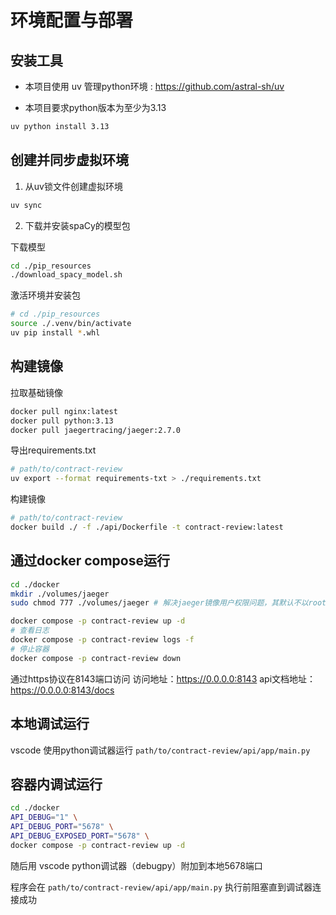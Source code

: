 # 环境配置与部署 

## 安装工具

- 本项目使用 uv 管理python环境 : https://github.com/astral-sh/uv

- 本项目要求python版本为至少为3.13

```bash
uv python install 3.13
```

## 创建并同步虚拟环境

1. 从uv锁文件创建虚拟环境

```bash
uv sync
```

2. 下载并安装spaCy的模型包

下载模型
```bash
cd ./pip_resources
./download_spacy_model.sh
```

激活环境并安装包
```bash
# cd ./pip_resources
source ./.venv/bin/activate
uv pip install *.whl
```

## 构建镜像

拉取基础镜像

```bash
docker pull nginx:latest
docker pull python:3.13
docker pull jaegertracing/jaeger:2.7.0
```

导出requirements.txt
```bash
# path/to/contract-review
uv export --format requirements-txt > ./requirements.txt
```

构建镜像

```bash
# path/to/contract-review
docker build ./ -f ./api/Dockerfile -t contract-review:latest
```

## 通过docker compose运行

```bash
cd ./docker
mkdir ./volumes/jaeger
sudo chmod 777 ./volumes/jaeger # 解决jaeger镜像用户权限问题，其默认不以root运行

docker compose -p contract-review up -d
# 查看日志
docker compose -p contract-review logs -f
# 停止容器
docker compose -p contract-review down
```
通过https协议在8143端口访问
访问地址：https://0.0.0.0:8143
api文档地址：https://0.0.0.0:8143/docs


## 本地调试运行

vscode 使用python调试器运行 ```path/to/contract-review/api/app/main.py```

## 容器内调试运行

```bash
cd ./docker
API_DEBUG="1" \
API_DEBUG_PORT="5678" \
API_DEBUG_EXPOSED_PORT="5678" \
docker compose -p contract-review up -d
```

随后用 vscode python调试器（debugpy）附加到本地5678端口

程序会在 ```path/to/contract-review/api/app/main.py``` 执行前阻塞直到调试器连接成功